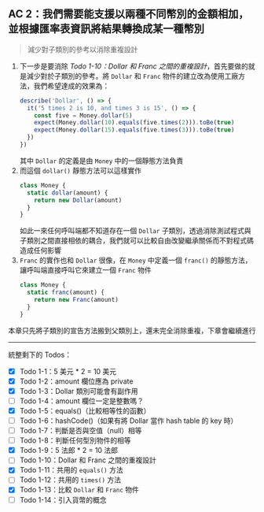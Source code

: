 ## AC 2：我們需要能支援以兩種不同幣別的金額相加，並根據匯率表資訊將結果轉換成某一種幣別

> 減少對子類別的參考以消除重複設計

1. 下一步是要消除 _Todo 1-10：Dollar 和 Franc 之間的重複設計_，首先要做的就是減少對於子類別的參考。將 `Dollar` 和 `Franc` 物件的建立改為使用工廠方法，我們希望達成的效果為：
    ```js
    describe('Dollar', () => {
      it('5 times 2 is 10, and times 3 is 15', () => {
        const five = Money.dollar(5)
        expect(Money.dollar(10).equals(five.times(2))).toBe(true)
        expect(Money.dollar(15).equals(five.times(3))).toBe(true)
      })
    })
    ```
    其中 `Dollar` 的定義是由 `Money` 中的一個靜態方法負責
2. 而這個 `dollar()` 靜態方法可以這樣實作
    ```js
    class Money {
      static dollar(amount) {
        return new Dollar(amount)
      }
    }
    ```
    如此一來任何呼叫端都不知道存在一個 `Dollar` 子類別，透過消除測試程式與子類別之間直接相依的耦合，我們就可以比較自由改變繼承關係而不對程式碼造成任何影響
3. `Franc` 的實作也和 `Dollar` 很像，在 `Money` 中定義一個 `franc()` 的靜態方法，讓呼叫端直接呼叫它來建立一個 `Franc` 物件
    ```js
    class Money {
      static franc(amount) {
        return new Franc(amount)
      }
    }
    ```

本章只先將子類別的宣告方法搬到父類別上，還未完全消除重複，下章會繼續進行

---

統整剩下的 Todos：

- [X] Todo 1-1：5 美元 * 2 = 10 美元
- [X] Todo 1-2：amount 欄位應為 private
- [X] Todo 1-3：Dollar 類別可能會有副作用
- [ ] Todo 1-4：amount 欄位一定是整數嗎？
- [X] Todo 1-5：equals()（比較相等性的函數）
- [ ] Todo 1-6：hashCode()（如果有將 Dollar 當作 hash table 的 key 時）
- [ ] Todo 1-7：判斷是否與空值（null）相等
- [ ] Todo 1-8：判斷任何型別物件的相等
- [X] Todo 1-9：5 法郎 * 2 = 10 法郎
- [ ] Todo 1-10：Dollar 和 Franc 之間的重複設計
- [X] Todo 1-11：共用的 `equals()` 方法
- [ ] Todo 1-12：共用的 `times()` 方法
- [X] Todo 1-13：比較 `Dollar` 和 `Franc` 物件
- [ ] Todo 1-14：引入貨幣的概念